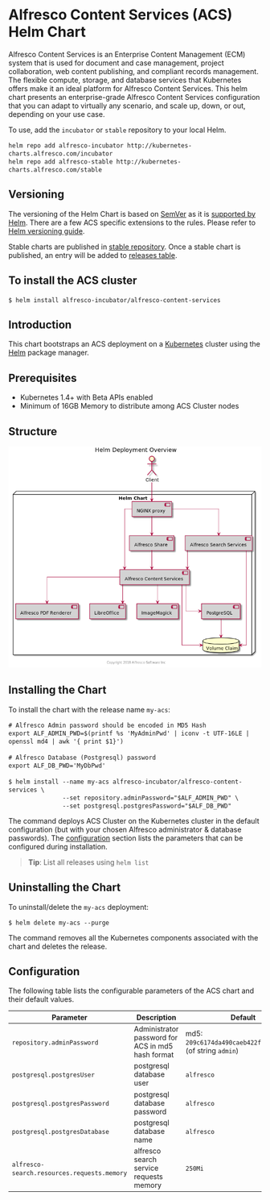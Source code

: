# Alfresco Content Services (ACS) Helm Chart

Alfresco Content Services is an Enterprise Content Management (ECM) system that is used for document and case management, project collaboration, web content publishing, and compliant records management.  The flexible compute, storage, and database services that Kubernetes offers make it an ideal platform for Alfresco Content Services. This helm chart presents an enterprise-grade Alfresco Content Services configuration that you can adapt to virtually any scenario, and scale up, down, or out, depending on your use case.

To use, add the `incubator` or `stable` repository to your local Helm.
```console
helm repo add alfresco-incubator http://kubernetes-charts.alfresco.com/incubator
helm repo add alfresco-stable http://kubernetes-charts.alfresco.com/stable
```
## Versioning

The versioning of the Helm Chart is based on [SemVer](https://semver.org/) as it is [supported by Helm](https://docs.helm.sh/developing_charts/#charts-and-versioning). There are a few ACS specific extensions to the rules. Please refer to [Helm versioning guide](../../docs/helm-versioning.md).

Stable charts are published in [stable repository](http://kubernetes-charts.alfresco.com/stable). Once a stable chart is published, an entry will be added to [releases table](../../docs/helm-chart-releases.md).

## To install the ACS cluster

```console
$ helm install alfresco-incubator/alfresco-content-services
```

## Introduction

This chart bootstraps an ACS deployment on a [Kubernetes](http://kubernetes.io) cluster using the [Helm](https://helm.sh) package manager.

## Prerequisites
  - Kubernetes 1.4+ with Beta APIs enabled
  - Minimum of 16GB Memory to distribute among ACS Cluster nodes

## Structure

![Helm Deployment Components](../../docs/diagrams/helm-chart/helm-components.png)

## Installing the Chart

To install the chart with the release name `my-acs`:

```console
# Alfresco Admin password should be encoded in MD5 Hash
export ALF_ADMIN_PWD=$(printf %s 'MyAdminPwd' | iconv -t UTF-16LE | openssl md4 | awk '{ print $1}')

# Alfresco Database (Postgresql) password
export ALF_DB_PWD='MyDbPwd'

$ helm install --name my-acs alfresco-incubator/alfresco-content-services \
               --set repository.adminPassword="$ALF_ADMIN_PWD" \
               --set postgresql.postgresPassword="$ALF_DB_PWD"
```

The command deploys ACS Cluster on the Kubernetes cluster in the default configuration (but with your chosen Alfresco administrator & database passwords). The [configuration](#configuration) section lists the parameters that can be configured during installation.

> **Tip**: List all releases using `helm list`

## Uninstalling the Chart

To uninstall/delete the `my-acs` deployment:

```console
$ helm delete my-acs --purge
```

The command removes all the Kubernetes components associated with the chart and deletes the release.

## Configuration

The following table lists the configurable parameters of the ACS chart and their default values.

Parameter | Description | Default
--- | --- | ---
`repository.adminPassword` | Administrator password for ACS in md5 hash format | md5: `209c6174da490caeb422f3fa5a7ae634` (of string `admin`)
`postgresql.postgresUser` | postgresql database user | `alfresco`
`postgresql.postgresPassword` | postgresql database password | `alfresco`
`postgresql.postgresDatabase` | postgresql database name | `alfresco`
`alfresco-search.resources.requests.memory` | alfresco search service requests memory | `250Mi`